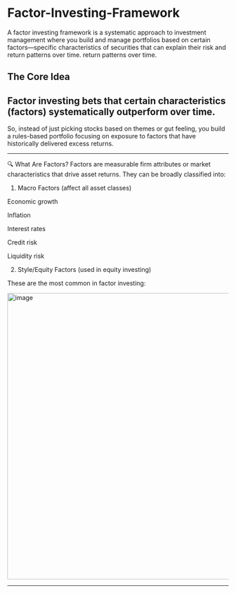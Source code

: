 # Factor-Investing-Framework

A factor investing framework is a systematic approach to investment management where you build and manage portfolios based on certain factors—specific characteristics of securities that can explain their risk and  
return patterns over time. return patterns over time.


 The Core Idea
 -------

 Factor investing bets that certain characteristics (factors) systematically outperform over time.
 ----

So, instead of just picking stocks based on themes or gut feeling, you build a rules-based portfolio focusing on exposure to factors that have historically delivered excess returns.

-------------

🔍 What Are Factors?
Factors are measurable firm attributes or market characteristics that drive asset returns. They can be broadly classified into:

1. Macro Factors (affect all asset classes)
   
  Economic growth
  
  Inflation
  
  Interest rates
  
  Credit risk
  
  Liquidity risk


2. Style/Equity Factors (used in equity investing)

These are the most common in factor investing:

<img width="652" alt="image" src="https://github.com/user-attachments/assets/51df9652-e73b-4b35-b489-3d3753c2ba4c" />


----------------



